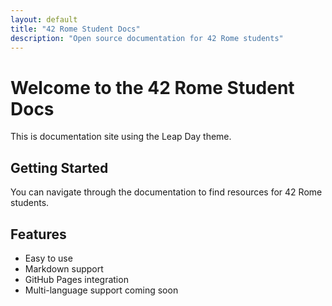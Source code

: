 ```yaml
---
layout: default
title: "42 Rome Student Docs"
description: "Open source documentation for 42 Rome students"
---
```


# Welcome to the 42 Rome Student Docs

This is documentation site using the Leap Day theme.

## Getting Started

You can navigate through the documentation to find resources for 42 Rome students.

## Features

- Easy to use
- Markdown support
- GitHub Pages integration
- Multi-language support coming soon
